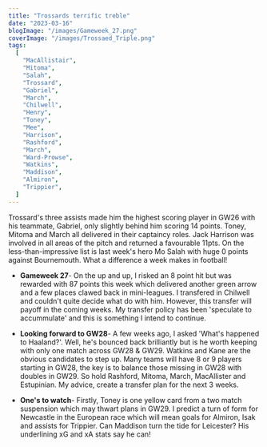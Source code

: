 ```yaml
---
title: "Trossards terrific treble"
date: "2023-03-16"
blogImage: "/images/Gameweek_27.png"
coverImage: "/images/Trossaed_Triple.png"
tags:
  [
    "MacAllistair",
    "Mitoma",
    "Salah",
    "Trossard",
    "Gabriel",
    "March",
    "Chilwell",
    "Henry",
    "Toney",
    "Mee",
    "Harrison",
    "Rashford",
    "March",
    "Ward-Prowse",
    "Watkins",
    "Maddison",
    "Almiron",
    "Trippier",
  ]
---
```


Trossard's three assists made him the highest scoring player in GW26 with his teammate, Gabriel, only slightly behind him scoring 14 points. Toney, Mitoma and March all delivered in their captaincy roles. Jack Harrison was involved in all areas of the pitch and returned a favourable 11pts. On the less-than-impressive list is last week's hero Mo Salah with huge 0 points against Bournemouth. What a difference a week makes in football!

- **Gameweek 27**- On the up and up, I risked an 8 point hit but was rewarded with 87 points this week which delivered another green arrow and a few places clawed back in mini-leagues. I transfered in Chilwell and couldn't quite decide what do with him. However, this transfer will payoff in the coming weeks. My transfer policy has been 'speculate to accummulate' and this is something I intend to continue.

- **Looking forward to GW28**- A few weeks ago, I asked 'What's happened to Haaland?'. Well, he's bounced back brilliantly but is he worth keeping with only one match across GW28 & GW29. Watkins and Kane are the obvious candidates to step up. Many teams will have 8 or 9 players starting in GW28, the key is to balance those missing in GW28 with doubles in GW29. So hold Rashford, Mitoma, March, MacAllister and Estupinian. My advice, create a transfer plan for the next 3 weeks.

- **One's to watch**- Firstly, Toney is one yellow card from a two match suspension which may thwart plans in GW29. I predict a turn of form for Newcastle in the European race which will mean goals for Almiron, Isak and assists for Trippier. Can Maddison turn the tide for Leicester? His underlining xG and xA stats say he can!
